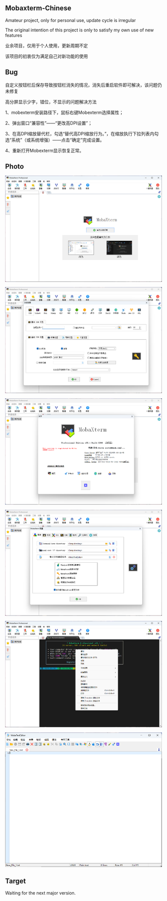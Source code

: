 ## Mobaxterm-Chinese
Amateur project, only for personal use, update cycle is irregular

The original intention of this project is only to satisfy my own use of new features


业余项目，仅用于个人使用，更新周期不定

该项目的初衷仅为满足自己对新功能的使用


## Bug
自定义按钮栏后保存导致按钮栏消失的情况，消失后重启软件即可解决，该问题仍未修复

高分屏显示少字，错位，不显示的问题解决方法

1、mobexterm安装路径下，鼠标右键Mobexterm选择属性；

2、弹出窗口“兼容性”——“更改高DPI设置”；

3、在高DPI缩放替代栏，勾选“替代高DPI缩放行为。”，在缩放执行下拉列表内勾选“系统”（或系统增强）——点击“确定”完成设置。

4、重新打开Mobexterm显示恢复正常。

## Photo

![](image/home.png)

![](image/session.png)

![](image/about.png)

![](image/config.png)

![](image/terminal.png)

![](image/textedit.png)

## Target
Waiting for the next major version.
